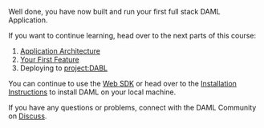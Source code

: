 Well done, you have now built and run your first full stack DAML Application.

If you want to continue learning, head over to the next parts of this course:

1. [Application Architecture](https://docs.daml.com/getting-started/app-architecture.html)
1. [Your First Feature](https://daml.com/learn/getting-started/your-first-feature/)
1. Deploying to [project:DABL](https://www.daml.com/learn/getting-started/deploy-to-dabl/)

You can continue to use the [Web SDK](https://www.daml.com/websdk) or head over to the [Installation Instructions](https://docs.daml.com/getting-started/installation.html) to install DAML on your local machine.

If you have any questions or problems, connect with the DAML Community on [Discuss](discuss.daml.com).
